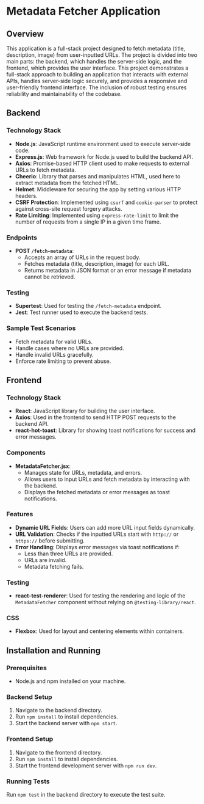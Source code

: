 # Metadata Fetcher Application

## Overview

This application is a full-stack project designed to fetch metadata (title, description, image) from user-inputted URLs. The project is divided into two main parts: the backend, which handles the server-side logic, and the frontend, which provides the user interface.
This project demonstrates a full-stack approach to building an application that interacts with external APIs, handles server-side logic securely, and provides a responsive and user-friendly frontend interface. The inclusion of robust testing ensures reliability and maintainability of the codebase.

## Backend

### Technology Stack
- **Node.js**: JavaScript runtime environment used to execute server-side code.
- **Express.js**: Web framework for Node.js used to build the backend API.
- **Axios**: Promise-based HTTP client used to make requests to external URLs to fetch metadata.
- **Cheerio**: Library that parses and manipulates HTML, used here to extract metadata from the fetched HTML.
- **Helmet**: Middleware for securing the app by setting various HTTP headers.
- **CSRF Protection**: Implemented using `csurf` and `cookie-parser` to protect against cross-site request forgery attacks.
- **Rate Limiting**: Implemented using `express-rate-limit` to limit the number of requests from a single IP in a given time frame.

### Endpoints
- **POST `/fetch-metadata`**: 
  - Accepts an array of URLs in the request body.
  - Fetches metadata (title, description, image) for each URL.
  - Returns metadata in JSON format or an error message if metadata cannot be retrieved.

### Testing
- **Supertest**: Used for testing the `/fetch-metadata` endpoint.
- **Jest**: Test runner used to execute the backend tests.

### Sample Test Scenarios
- Fetch metadata for valid URLs.
- Handle cases where no URLs are provided.
- Handle invalid URLs gracefully.
- Enforce rate limiting to prevent abuse.

## Frontend

### Technology Stack
- **React**: JavaScript library for building the user interface.
- **Axios**: Used in the frontend to send HTTP POST requests to the backend API.
- **react-hot-toast**: Library for showing toast notifications for success and error messages.

### Components
- **MetadataFetcher.jsx**: 
  - Manages state for URLs, metadata, and errors.
  - Allows users to input URLs and fetch metadata by interacting with the backend.
  - Displays the fetched metadata or error messages as toast notifications.

### Features
- **Dynamic URL Fields**: Users can add more URL input fields dynamically.
- **URL Validation**: Checks if the inputted URLs start with `http://` or `https://` before submitting.
- **Error Handling**: Displays error messages via toast notifications if:
  - Less than three URLs are provided.
  - URLs are invalid.
  - Metadata fetching fails.

### Testing
- **react-test-renderer**: Used for testing the rendering and logic of the `MetadataFetcher` component without relying on `@testing-library/react`.

### CSS
- **Flexbox**: Used for layout and centering elements within containers.

## Installation and Running

### Prerequisites
- Node.js and npm installed on your machine.

### Backend Setup
1. Navigate to the backend directory.
2. Run `npm install` to install dependencies.
3. Start the backend server with `npm start`.

### Frontend Setup
1. Navigate to the frontend directory.
2. Run `npm install` to install dependencies.
3. Start the frontend development server with `npm run dev`.

### Running Tests
Run `npm test` in the backend directory to execute the test suite.

